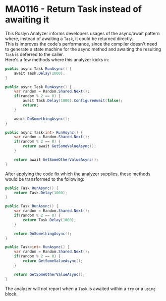 # MA0116 - Return Task instead of awaiting it

This Roslyn Analyzer informs developers usages of the async/await pattern where, instead of awaiting a ``Task``, it could be returned directly.\
This is improves the code's performance, since the compiler doesn't need to generate a state machine for the async method and awaiting the resulting ``Task`` is deferred to the caller.\
Here's a few methods where this analyzer kicks in:
```c#
public async Task RunAsync() {
    await Task.Delay(1000);
}

public async Task RunAsync() {
    var random = Random.Shared.Next();
    if(random % 2 == 0) {
        await Task.Delay(1000).ConfigureAwait(false);
        return;
    }

    await DoSomethingAsync();
}

public async Task<int> RunAsync() {
    var random = Random.Shared.Next();
    if(random % 2 == 0) {
        return await GetSomeValueAsync();
    }

    return await GetSomeOtherValueAsync();
}
```
After applying the code fix which the analyzer supplies, these methods would be transformed to the following:
```c#
public Task RunAsync() {
    return Task.Delay(1000);
}

public Task RunAsync() {
    var random = Random.Shared.Next();
    if(random % 2 == 0) {
        return Task.Delay(1000);
    }

    return DoSomethingAsync();
}

public Task<int> RunAsync() {
    var random = Random.Shared.Next();
    if(random % 2 == 0) {
        return GetSomeValueAsync();
    }

    return GetSomeOtherValueAsync();
}
```
The analyzer will not report when a ``Task`` is awaited within a `try` or a `using` block.